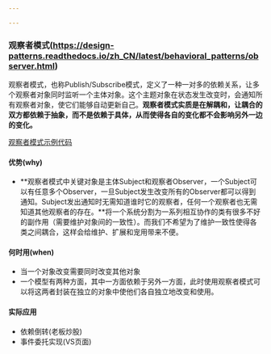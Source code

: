 ```yaml
---

---
```




### 观察者模式(https://design-patterns.readthedocs.io/zh_CN/latest/behavioral_patterns/observer.html)

​	观察者模式，也称Publish/Subscribe模式，定义了一种一对多的依赖关系，让多个观察者对象同时监听一个主体对象。这个主题对象在状态发生改变时，会通知所有观察者对象，使它们能够自动更新自己。**观察者模式实质是在解耦和，让耦合的双方都依赖于抽象，而不是依赖于具体，从而使得各自的变化都不会影响另外一边的变化。**

[观察者模式示例代码](https://github.com/DepInjoy/BaseHouse/blob/master/DesignPattern/%E8%A7%82%E5%AF%9F%E8%80%85%E6%A8%A1%E5%BC%8F/%E8%A7%82%E5%AF%9F%E8%80%85%E6%A8%A1%E5%BC%8F%E7%A4%BA%E4%BE%8B%E4%BB%A3%E7%A0%81.cpp)  



#### 优势(why)

- **观察者模式中关键对象是主体Subject和观察者Observer，一个Subject可以有任意多个Observer，一旦Subject发生改变所有的Observer都可以得到通知。Subject发出通知时无需知道谁时它的观察者，任何一个观察者也无需知道其他观察者的存在。**将一个系统分割为一系列相互协作的类有很多不好的副作用（需要维护对象间的一致性）。而我们不希望为了维护一致性使得各类之间耦合，这样会给维护、扩展和宠用带来不便。



#### 何时用(when)

- 当一个对象改变需要同时改变其他对象
- 一个模型有两种方面，其中一方面依赖于另外一方面，此时使用观察者模式可以将这两者封装在独立的对象中使他们各自独立地改变和使用。



#### 实际应用

- 依赖倒转(老板炒股)
- 事件委托实现(VS页面)